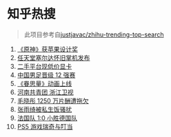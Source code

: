 # 知乎热搜

> 此项目参考自[justjavac/zhihu-trending-top-search](https://github.com/justjavac/zhihu-trending-top-search/blob/main/utils.ts)

<!-- BEGIN -->
  <!-- 最后更新时间:Wed Jun 16 2021 06:12:42 GMT+0000 (Coordinated Universal Time) -->
  1. [《原神》获苹果设计奖](https://www.zhihu.com/search?q=原神)
1. [任天堂塞尔达怀旧掌机发布](https://www.zhihu.com/search?q=塞尔达)
1. [二手平台现低价显卡](https://www.zhihu.com/search?q=显卡)
1. [中国男足晋级 12 强赛](https://www.zhihu.com/search?q=中国男足)
1. [《眷思量》动画上线](https://www.zhihu.com/search?q=眷思量)
1. [河南共青团 浙江卫视](https://www.zhihu.com/search?q=浙江卫视抄袭)
1. [毛晓彤 1250 万片酬遭拖欠](https://www.zhihu.com/search?q=毛晓彤)
1. [张雨绮被私生饭骚扰](https://www.zhihu.com/search?q=张雨绮)
1. [法国队 1:0 小胜德国队](https://www.zhihu.com/search?q=德法大战)
1. [PS5 游戏瑞奇与叮当](https://www.zhihu.com/search?q=瑞奇与叮当)
  <!-- END -->